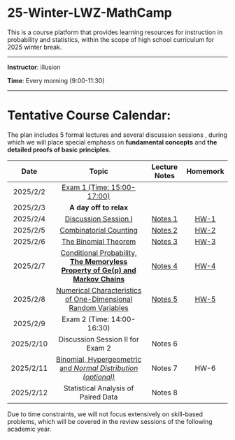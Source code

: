 # 25-Winter-LWZ-MathCamp

This is a course platform that provides learning resources for instruction in probability and statistics, within the scope of high school curriculum for 2025 winter break.

---

**Instructor**: illusion

**Time**: Every morning (9:00-11:30)



---

# Tentative Course Calendar:

The plan includes 5 formal lectures and several discussion sessions , during which we will place special emphasis on **fundamental concepts** and **the detailed proofs of basic principles**.

| Date | Topic | Lecture Notes | Homemork |
|:----------:|:----------:|:----------:|:----------:|
| 2025/2/2 | [Exam 1 (Time: 15:00-17:00)](./Exam1.pdf) | | | |
| 2025/2/3 | **A day off to relax** | | |
| 2025/2/4 | [Discussion Session I](./讲义/讲义1.pdf) | [Notes 1](./Notes/Notes-1.pdf) | [HW-1](./HW/HW-1.pdf) | 
| 2025/2/5 | [Combinatorial Counting](./讲义/讲义2.pdf) | [Notes 2](./Notes/Notes-2.pdf) | [HW-2](./HW/HW-2.pdf) | 
| 2025/2/6 | [The Binomial Theorem ](./讲义/讲义3.pdf)  | [Notes 3](./Notes/Notes-3.pdf) | [HW-3](./HW/HW-3.pdf) | 
| 2025/2/7 | [Conditional Probability, **The Memoryless Property of Ge(p) and Markov Chains**](./讲义/讲义4.pdf) | [Notes 4](./Notes/Notes-4.pdf) | [HW-4](./HW/HW-4.pdf) | 
| 2025/2/8 | [Numerical Characteristics of One-Dimensional Random Variables](./讲义/讲义5.pdf)  | [Notes 5](./Notes/Notes-5.pdf) | [HW-5](./HW/HW-5.pdf) |
| 2025/2/9 | Exam 2 (Time: 14:00-16:30) | | | 
| 2025/2/10 | Discussion Session II for Exam 2 | Notes 6 | | 
| 2025/2/11 | [Binomial, Hypergeometric and *Normal Distribution (optional)*](./讲义/讲义6.pdf) | Notes 7 | HW-6 |
| 2025/2/12 | Statistical Analysis of Paired Data | Notes 8 |  |



Due to time constraints, we will not focus extensively on skill-based problems, which will be covered in the review sessions of the following academic year.




